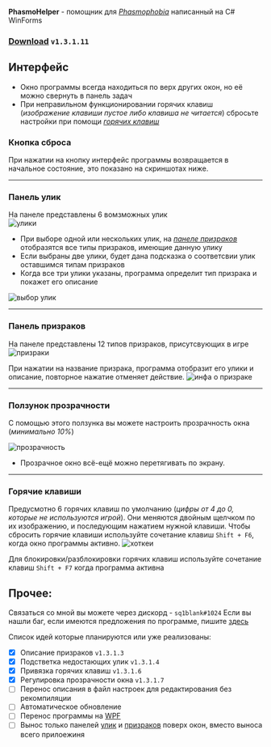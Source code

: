 **PhasmoHelper** - помощник для *[Phasmophobia](https://store.steampowered.com/app/739630/Phasmophobia/)* написанный на C# WinForms
### [Download](https://github.com/blank-ins/PhasmoHelper/raw/main/PhasmoHelper.exe) `v1.3.1.11`

## Интерфейс
* Окно программы всегда находиться по верх других окон, но её можно свернуть в панель задач
* При неправильном функционировании горячих клавиш (*изображение клавиши пустое либо клавиша не читается*) сбросьте настройки при помощи *[горячих клавиш](#горячие-клавиши)*
### Кнопка сброса
При нажатии на кнопку интерфейс программы возвращается в начальное состояние, это показано на скриншотах ниже.

---

### Панель улик
На панеле представлены 6 вомзможных улик                
![улики](https://i.pinimg.com/originals/07/ed/48/07ed48710086b4bf4eea490226459a62.png)

* При выборе одной или нескольких улик, на *[панеле призраков](#панель-призраков)* отобразятся все типы призраков, имеющие данную улику
* Если выбраны две улики, будет дана подсказка о соответсвии улик оставшимся типам призраков
* Когда все три улики указаны, программа определит тип призрака и покажет его описание

![выбор улик](https://i.pinimg.com/originals/03/46/8e/03468eaddb93dd05ca3cade7b8f81ac3.gif)

---

### Панель призраков
На панеле представлены 12 типов призраков, присутсвующих в игре     
![призраки](https://i.pinimg.com/originals/f1/36/77/f13677638286b82a046aeb0f457860b3.png)

При нажатии на название призрака, программа отобразит его улики и описание, повторное нажатие отменяет действие.
![инфа о призраке](https://i.pinimg.com/originals/96/bb/d8/96bbd8084434518bf124e2ada4832245.gif)

---

### Ползунок прозрачности
С помощью этого ползунка вы можете настроить прозрачность окна (*минимально 10%*)

![прозрачность](https://i.pinimg.com/originals/b3/2d/ac/b32dacd127f30230700f4346c9a2cf73.gif)

* Прозрачное окно всё-ещё можно перетягивать по экрану.

---

### Горячие клавиши
Предусмотно 6 горячих клавиш по умолчанию (*цифры от 4 до 0, которые не используются игрой*). Они меняются двойным щелчком по их изображению, и последующим нажатием нужной клавиши. Чтобы сбросить горячие клавиши используйте сочетание клавиш `Shift + F6`, когда окно программы активно.
![хоткеи](https://i.pinimg.com/originals/7f/6a/56/7f6a560480790da5fcb503291d409b6c.gif)

Для блокировки/разблокировки горячих клавиш используйте сочетание клавиш `Shift + F7` когда программа активна

## Прочее:
Связаться со мной вы можете через дискорд - `sq1blank#1024`
Если вы нашли баг, если имеются предложения по программе, пишите [здесь](https://github.com/blank-ins/PhasmoHelper/issues)

Список идей которые планируются или уже реализованы:
- [x] Описание призраков `v1.3.1.3`
- [x] Подстветка недостающих улик `v1.3.1.4`
- [x] Привязка горячих клавиш `v1.3.1.6`
- [x] Регулировка прозрачности окна `v1.3.1.7`
- [ ] Перенос описания в файл настроек для редактирования без рекомпиляции
- [ ] Автоматическое обновление 
- [ ] Перенос программы на [WPF](https://ru.wikipedia.org/wiki/Windows_Presentation_Foundation)
- [ ] Вынос только панелей [улик](#панель-улик) и [призраков](#панель-призраков) поверх окон, вместо выноса всего прилоежиня
